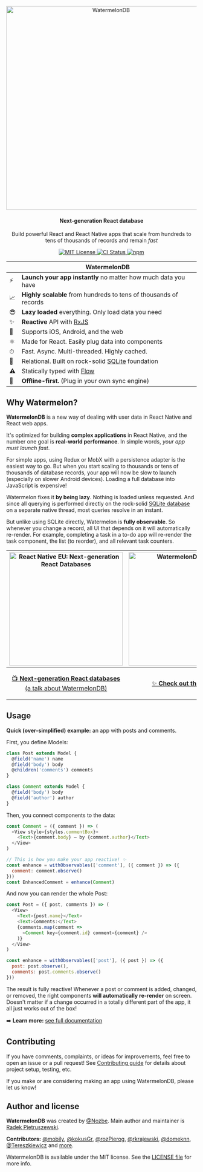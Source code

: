 <p align="center">
  <img src="https://github.com/Nozbe/WatermelonDB/raw/master/assets/logo-horizontal2.png" alt="WatermelonDB" width="539" />
</p>

<h4 align="center">
  Next-generation React database
</h4>

<p align="center">
  Build powerful React and React Native apps that scale from hundreds to tens of thousands of records and remain <em>fast</em>
</p>

<p align="center">
  <a href="https://opensource.org/licenses/MIT">
    <img src="https://img.shields.io/badge/License-MIT-blue.svg" alt="MIT License">
  </a>
  
  <a href="https://travis-ci.com/Nozbe/WatermelonDB">
    <img src="https://api.travis-ci.com/Nozbe/WatermelonDB.svg?branch=master" alt="CI Status">
  </a>
  
  <a href="https://www.npmjs.com/package/@nozbe/watermelondb">
    <img src="https://img.shields.io/npm/v/@nozbe/watermelondb.svg" alt="npm">
  </a>
</p>

|   | WatermelonDB |
| - | ------------ |
| ⚡️ | **Launch your app instantly** no matter how much data you have |
| 📈 | **Highly scalable** from hundreds to tens of thousands of records |
| 😎 | **Lazy loaded** everything. Only load data you need |
| ✨ | **Reactive** API with [RxJS](https://github.com/ReactiveX/rxjs) |
| 📱 | Supports iOS, Android, and the web |
| ⚛️ | Made for React. Easily plug data into components |
| ⏱ | Fast. Async. Multi-threaded. Highly cached. |
| 🔗 | Relational. Built on rock-solid [SQLite](https://www.sqlite.org) foundation |
| ⚠️ | Statically typed with [Flow](https://flow.org) |
| 🔄 | **Offline-first.** (Plug in your own sync engine) |

## Why Watermelon?

**WatermelonDB** is a new way of dealing with user data in React Native and React web apps.

It's optimized for building **complex applications** in React Native, and the number one goal is **real-world performance**. In simple words, _your app must launch fast_.

For simple apps, using Redux or MobX with a persistence adapter is the easiest way to go. But when you start scaling to thousands or tens of thousands of database records, your app will now be slow to launch (especially on slower Android devices). Loading a full database into JavaScript is expensive!

Watermelon fixes it **by being lazy**. Nothing is loaded unless requested. And since all querying is performed directly on the rock-solid [SQLite database](https://www.sqlite.org/index.html) on a separate native thread, most queries resolve in an instant.

But unlike using SQLite directly, Watermelon is **fully observable**. So whenever you change a record, all UI that depends on it will automatically re-render. For example, completing a task in a to-do app will re-render the task component, the list (to reorder), and all relevant task counters.

| <a href="https://www.youtube.com/watch?v=UlZ1QnFF4Cw"><img src="https://github.com/Nozbe/WatermelonDB/raw/master/assets/watermelon-talk-thumbnail.jpg" alt="React Native EU: Next-generation React Databases" width="300" /></a> | <a href="https://github.com/Nozbe/WatermelonDB/blob/master/docs/Demo.md"><img src="https://github.com/Nozbe/WatermelonDB/raw/master/assets/watermelon-demo-thumbnail.png" alt="WatermelonDB Demo" width="300" /></a> |
| ---- | --- |
| <p align="center"><a href="https://www.youtube.com/watch?v=UlZ1QnFF4Cw">📺 <strong>Next-generation React databases</strong><br>(a talk about WatermelonDB)</a></p> | <p align="center"><a href="https://github.com/Nozbe/WatermelonDB/blob/master/docs/Demo.md">✨ <strong>Check out the Demo</strong></a></p> |

## Usage

**Quick (over-simplified) example:** an app with posts and comments.

First, you define Models:

```js
class Post extends Model {
  @field('name') name
  @field('body') body
  @children('comments') comments
}

class Comment extends Model {
  @field('body') body
  @field('author') author
}
```

Then, you connect components to the data:

```js
const Comment = ({ comment }) => (
  <View style={styles.commentBox}>
    <Text>{comment.body} — by {comment.author}</Text>
  </View>
)

// This is how you make your app reactive! ✨
const enhance = withObservables(['comment'], ({ comment }) => ({
  comment: comment.observe()
}))
const EnhancedComment = enhance(Comment)
```

And now you can render the whole Post:

```js
const Post = ({ post, comments }) => (
  <View>
    <Text>{post.name}</Text>
    <Text>Comments:</Text>
    {comments.map(comment =>
      <Comment key={comment.id} comment={comment} />
    )}
  </View>
)

const enhance = withObservables(['post'], ({ post }) => ({
  post: post.observe(),
  comments: post.comments.observe()
}))
```

The result is fully reactive! Whenever a post or comment is added, changed, or removed, the right components **will automatically re-render** on screen. Doesn't matter if a change occurred in a totally different part of the app, it all just works out of the box!

➡️ **Learn more:** [see full documentation](./docs)

## Contributing

If you have comments, complaints, or ideas for improvements, feel free to open an issue or a pull request! See [Contributing guide](./CONTRIBUTING.md) for details about project setup, testing, etc.

If you make or are considering making an app using WatermelonDB, please let us know!

## Author and license

**WatermelonDB** was created by [@Nozbe](https://github.com/Nozbe). Main author and maintainer is [Radek Pietruszewski](https://github.com/radex).

**Contributors:** [@mobily](https://github.com/mobily), [@kokusGr](https://github.com/kokusGr), [@rozPierog](https://github.com/rozPierog), [@rkrajewski](https://github.com/rkrajewski), [@domeknn](https://github.com/domeknn), [@Tereszkiewicz](https://github.com/Tereszkiewicz) and [more](https://github.com/Nozbe/WatermelonDB/graphs/contributors).

WatermelonDB is available under the MIT license. See the [LICENSE file](./LICENSE) for more info.
